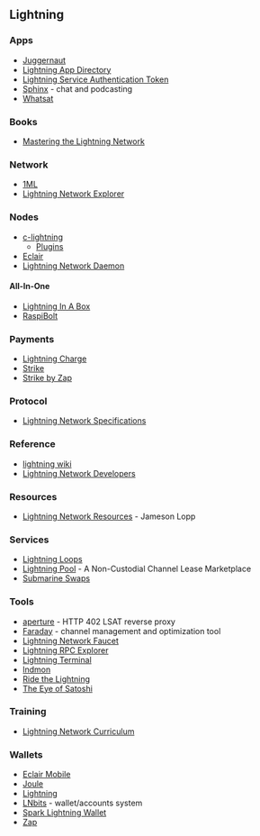 ## Lightning

### Apps

* [Juggernaut](https://www.getjuggernaut.com)
* [Lightning App Directory](https://dev.lightning.community/lapps/)
* [Lightning Service Authentication Token](https://lsat.tech)
* [Sphinx](https://sphinx.chat) - chat and podcasting
* [Whatsat](https://github.com/joostjager/whatsat)

### Books

* [Mastering the Lightning Network](https://github.com/lnbook/lnbook)

### Network

* [1ML](https://1ml.com)
* [Lightning Network Explorer](https://explorer.acinq.co)

### Nodes

* [c-lightning](https://github.com/ElementsProject/lightning)
  * [Plugins](https://github.com/lightningd/plugins/)
* [Eclair](https://github.com/ACINQ/eclair)
* [Lightning Network Daemon](https://github.com/lightningnetwork/lnd)

#### All-In-One

* [Lightning In A Box](https://lightninginabox.co/product/lightning-in-a-box/)
* [RaspiBolt](https://stadicus.github.io/RaspiBolt/)

### Payments

* [Lightning Charge](https://github.com/ElementsProject/lightning-charge)
* [Strike](https://strike.acinq.co)
* [Strike by Zap](https://beta.strike.me)

### Protocol

* [Lightning Network Specifications](https://github.com/lightningnetwork/lightning-rfc)

### Reference

* [lightning wiki](https://lightningwiki.net)
* [Lightning Network Developers](https://dev.lightning.community)

### Resources

* [Lightning Network Resources](https://www.lopp.net/lightning-information.html) - Jameson Lopp

### Services

* [Lightning Loops](https://lightning.engineering/loop/)
* [Lightning Pool](https://lightning.engineering/lightning-pool-whitepaper.pdf) - A Non-Custodial Channel Lease Marketplace
* [Submarine Swaps](https://submarineswaps.org)

### Tools

* [aperture](https://github.com/lightninglabs/aperture) - HTTP 402 LSAT reverse proxy
* [Faraday](https://github.com/lightninglabs/faraday) - channel management and optimization tool
* [Lightning Network Faucet](https://github.com/lightninglabs/lightning-faucet)
* [Lightning RPC Explorer](https://github.com/janoside/lightning-rpc-explorer)
* [Lightning Terminal](https://github.com/lightninglabs/lightning-terminal)
* [lndmon](https://github.com/lightninglabs/lndmon)
* [Ride the Lightning](https://github.com/Ride-The-Lightning/RTL)
* [The Eye of Satoshi](https://github.com/talaia-labs/python-teos)

### Training

* [Lightning Network Curriculum](https://github.com/chaincodelabs/lightning-curriculum)

### Wallets

* [Eclair Mobile](https://github.com/ACINQ/eclair-mobile)
* [Joule](https://lightningjoule.com)
* [Lightning](https://github.com/lightninglabs/lightning-app)
* [LNbits](https://lnbits.org) - wallet/accounts system
* [Spark Lightning Wallet](https://github.com/shesek/spark-wallet)
* [Zap](https://github.com/LN-Zap/zap-desktop)
